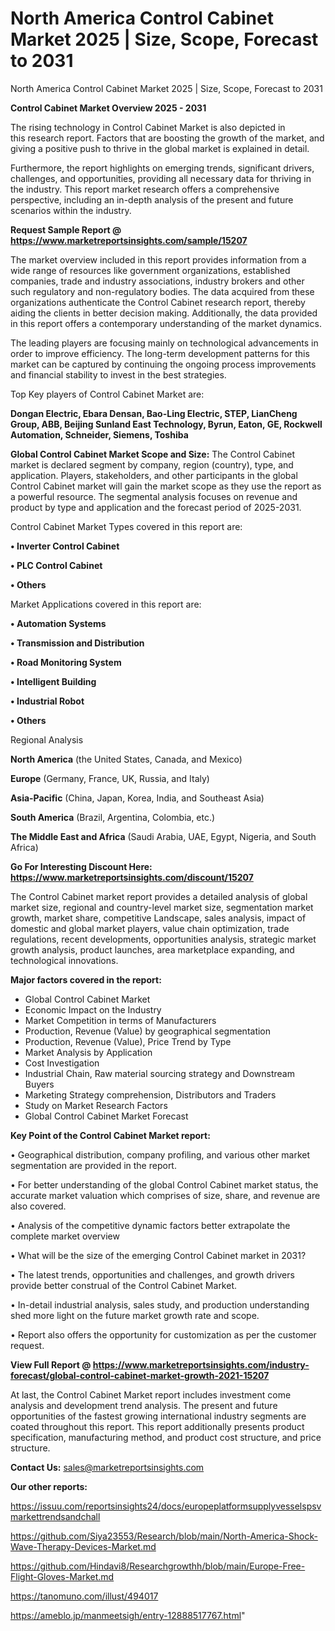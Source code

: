# North America Control Cabinet Market 2025 | Size, Scope, Forecast to 2031
North America Control Cabinet Market 2025 | Size, Scope, Forecast to 2031

<Strong> Control Cabinet Market Overview 2025 - 2031</strong>

The rising technology in Control Cabinet Market is also depicted in this research report. Factors that are boosting the growth of the market, and giving a positive push to thrive in the global market is explained in detail.

Furthermore, the report highlights on emerging trends, significant drivers, challenges, and opportunities, providing all necessary data for thriving in the industry. This report market research offers a comprehensive perspective, including an in-depth analysis of the present and future scenarios within the industry.

<strong>Request Sample Report @ <a href=https://www.marketreportsinsights.com/sample/15207>https://www.marketreportsinsights.com/sample/15207</a></strong>

The market overview included in this report provides information from a wide range of resources like government organizations, established companies, trade and industry associations, industry brokers and other such regulatory and non-regulatory bodies. The data acquired from these organizations authenticate the Control Cabinet research report, thereby aiding the clients in better decision making. Additionally, the data provided in this report offers a contemporary understanding of the market dynamics.

The leading players are focusing mainly on technological advancements in order to improve efficiency. The long-term development patterns for this market can be captured by continuing the ongoing process improvements and financial stability to invest in the best strategies.

Top Key players of Control Cabinet Market are:

<strong>Dongan Electric, Ebara Densan, Bao-Ling Electric, STEP, LianCheng Group, ABB, Beijing Sunland East Technology, Byrun, Eaton, GE, Rockwell Automation, Schneider, Siemens, Toshiba</strong>

<strong><b>Global Control Cabinet Market Scope and Size:</b></strong>
The Control Cabinet market is declared segment by company, region (country), type, and application. Players, stakeholders, and other participants in the global Control Cabinet market will gain the market scope as they use the report as a powerful resource. The segmental analysis focuses on revenue and product by type and application and the forecast period of 2025-2031.

Control Cabinet Market Types covered in this report are:

<strong>• Inverter Control Cabinet

• PLC Control Cabinet

• Others</strong>

Market Applications covered in this report are:

<strong>• Automation Systems

• Transmission and Distribution

• Road Monitoring System

• Intelligent Building

• Industrial Robot

• Others</strong> 

Regional Analysis

<strong>North America</strong> (the United States, Canada, and Mexico)

<strong>Europe</strong> (Germany, France, UK, Russia, and Italy)

<strong>Asia-Pacific</strong> (China, Japan, Korea, India, and Southeast Asia)

<strong>South America</strong> (Brazil, Argentina, Colombia, etc.)

<strong>The Middle East and Africa</strong> (Saudi Arabia, UAE, Egypt, Nigeria, and South Africa)

<strong>Go For Interesting Discount Here: <a href=https://www.marketreportsinsights.com/discount/15207>https://www.marketreportsinsights.com/discount/15207</a></strong>

The Control Cabinet market report provides a detailed analysis of global market size, regional and country-level market size, segmentation market growth, market share, competitive Landscape, sales analysis, impact of domestic and global market players, value chain optimization, trade regulations, recent developments, opportunities analysis, strategic market growth analysis, product launches, area marketplace expanding, and technological innovations.

<strong><b>Major factors covered in the report:</b></strong>
<ul>
  <li>Global Control Cabinet Market </li>
  <li>Economic Impact on the Industry</li>
  <li>Market Competition in terms of Manufacturers</li>
  <li>Production, Revenue (Value) by geographical segmentation</li>
  <li>Production, Revenue (Value), Price Trend by Type</li>
  <li>Market Analysis by Application</li>
  <li>Cost Investigation</li>
  <li>Industrial Chain, Raw material sourcing strategy and Downstream Buyers</li>
  <li>Marketing Strategy comprehension, Distributors and Traders</li>
  <li>Study on Market Research Factors</li>
  <li>Global Control Cabinet Market Forecast</li>
</ul>

<strong><b>Key Point of the Control Cabinet Market report:</b></strong>

• Geographical distribution, company profiling, and various other market segmentation are provided in the report.

• For better understanding of the global Control Cabinet market status, the accurate market valuation which comprises of size, share, and revenue are also covered.

• Analysis of the competitive dynamic factors better extrapolate the complete market overview

• What will be the size of the emerging Control Cabinet market in 2031?

• The latest trends, opportunities and challenges, and growth drivers provide better construal of the Control Cabinet Market.

• In-detail industrial analysis, sales study, and production understanding shed more light on the future market growth rate and scope.

• Report also offers the opportunity for customization as per the customer request.

<strong><b>View Full Report @ <a href=https://www.marketreportsinsights.com/industry-forecast/global-control-cabinet-market-growth-2021-15207>https://www.marketreportsinsights.com/industry-forecast/global-control-cabinet-market-growth-2021-15207</a></b></strong>


At last, the Control Cabinet Market report includes investment come analysis and development trend analysis. The present and future opportunities of the fastest growing international industry segments are coated throughout this report. This report additionally presents product specification, manufacturing method, and product cost structure, and price structure.

<strong>Contact Us:</strong>
sales@marketreportsinsights.com

<strong>Our other reports:</strong>

<a href=https://issuu.com/reportsinsights24/docs/europeplatformsupplyvesselspsvmarkettrendsandchall>https://issuu.com/reportsinsights24/docs/europeplatformsupplyvesselspsvmarkettrendsandchall</a>

<a href=https://github.com/Siya23553/Research/blob/main/North-America-Shock-Wave-Therapy-Devices-Market.md>https://github.com/Siya23553/Research/blob/main/North-America-Shock-Wave-Therapy-Devices-Market.md</a>

<a href=https://github.com/Hindavi8/Researchgrowthh/blob/main/Europe-Free-Flight-Gloves-Market.md>https://github.com/Hindavi8/Researchgrowthh/blob/main/Europe-Free-Flight-Gloves-Market.md</a>

<a href=https://tanomuno.com/illust/494017>https://tanomuno.com/illust/494017</a>

<a href=https://ameblo.jp/manmeetsigh/entry-12888517767.html>https://ameblo.jp/manmeetsigh/entry-12888517767.html</a>"
